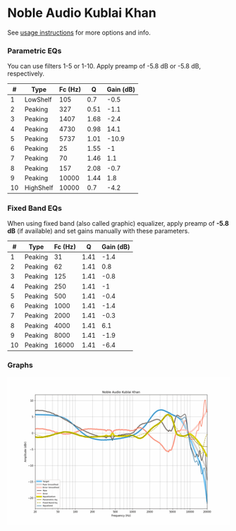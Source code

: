 # Noble Audio Kublai Khan
See [usage instructions](https://github.com/jaakkopasanen/AutoEq#usage) for more options and info.

### Parametric EQs
You can use filters 1-5 or 1-10. Apply preamp of -5.8 dB or -5.8 dB, respectively.

|   # | Type      |   Fc (Hz) |    Q |   Gain (dB) |
|-----|-----------|-----------|------|-------------|
|   1 | LowShelf  |       105 | 0.7  |        -0.5 |
|   2 | Peaking   |       327 | 0.51 |        -1.1 |
|   3 | Peaking   |      1407 | 1.68 |        -2.4 |
|   4 | Peaking   |      4730 | 0.98 |        14.1 |
|   5 | Peaking   |      5737 | 1.01 |       -10.9 |
|   6 | Peaking   |        25 | 1.55 |        -1   |
|   7 | Peaking   |        70 | 1.46 |         1.1 |
|   8 | Peaking   |       157 | 2.08 |        -0.7 |
|   9 | Peaking   |     10000 | 1.44 |         1.8 |
|  10 | HighShelf |     10000 | 0.7  |        -4.2 |

### Fixed Band EQs
When using fixed band (also called graphic) equalizer, apply preamp of **-5.8 dB** (if available) and set gains manually with these parameters.

|   # | Type    |   Fc (Hz) |    Q |   Gain (dB) |
|-----|---------|-----------|------|-------------|
|   1 | Peaking |        31 | 1.41 |        -1.4 |
|   2 | Peaking |        62 | 1.41 |         0.8 |
|   3 | Peaking |       125 | 1.41 |        -0.8 |
|   4 | Peaking |       250 | 1.41 |        -1   |
|   5 | Peaking |       500 | 1.41 |        -0.4 |
|   6 | Peaking |      1000 | 1.41 |        -1.4 |
|   7 | Peaking |      2000 | 1.41 |        -0.3 |
|   8 | Peaking |      4000 | 1.41 |         6.1 |
|   9 | Peaking |      8000 | 1.41 |        -1.9 |
|  10 | Peaking |     16000 | 1.41 |        -6.4 |

### Graphs
![](./Noble%20Audio%20Kublai%20Khan.png)
